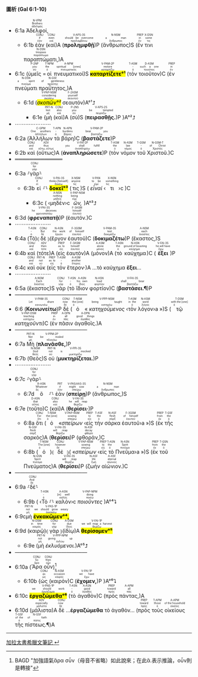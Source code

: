 #### 圖析 (Gal 6:1-10)

- 6:1a <RUBY><ruby><ruby>Ἀδελφοί,<rt>ἀδελφός</rt></ruby><rt>Brothers</rt></ruby><rt>N-VPM</rt></RUBY>
	- 6:1b <RUBY><ruby><ruby>ἐὰν<rt>ἐάν</rt></ruby><rt>if</rt></ruby><rt>CONJ</rt></RUBY> (<RUBY><ruby><ruby>καὶ<rt>καί</rt></ruby><rt>even</rt></ruby><rt>CONJ</rt></RUBY>)A (<RUBY><ruby><ruby><strong>προλημφθῇ</strong><rt>προλαμβάνω</rt></ruby><rt>should be overcome</rt></ruby><rt>V-APS-3S</rt></RUBY>)P (<RUBY><ruby><ruby>ἄνθρωπος<rt>ἄνθρωπος</rt></ruby><rt>a man</rt></ruby><rt>N-NSM</rt></RUBY>)S (<RUBY><ruby><ruby>ἔν<rt>ἐν</rt></ruby><rt>in</rt></ruby><rt>PREP</rt></RUBY> <RUBY><ruby><ruby>τινι<rt>τις</rt></ruby><rt>some</rt></ruby><rt>X-DSN</rt></RUBY> <RUBY><ruby><ruby>παραπτώματι,<rt>παράπτωμα</rt></ruby><rt>trespass</rt></ruby><rt>N-DSN</rt></RUBY>)A 
- 6:1c (<RUBY><ruby><ruby>ὑμεῖς<rt>σύ</rt></ruby><rt>you</rt></ruby><rt>P-2NP</rt></RUBY> =<RUBY><ruby><ruby>οἱ<rt>ὁ</rt></ruby><rt>the</rt></ruby><rt>T-NPM</rt></RUBY> <RUBY><ruby><ruby>πνευματικοὶ<rt>πνευματικός</rt></ruby><rt>spiritual [ones]</rt></ruby><rt>A-NPM</rt></RUBY>)S <RUBY><ruby><ruby><mark><strong>καταρτίζετε°¹</strong></mark><rt>καταρτίζω</rt></ruby><rt>restore</rt></ruby><rt>V-PAM-2P</rt></RUBY> (<RUBY><ruby><ruby>τὸν<rt>ὁ</rt></ruby><rt>-</rt></ruby><rt>T-ASM</rt></RUBY> <RUBY><ruby><ruby>τοιοῦτον<rt>τοιοῦτος</rt></ruby><rt>such a one</rt></ruby><rt>D-ASM</rt></RUBY>)C (<RUBY><ruby><ruby>ἐν<rt>ἐν</rt></ruby><rt>in</rt></ruby><rt>PREP</rt></RUBY> <RUBY><ruby><ruby>πνεύματι<rt>πνεῦμα</rt></ruby><rt>a spirit</rt></ruby><rt>N-DSN</rt></RUBY> <RUBY><ruby><ruby>πραΰτητος,<rt>πραΰτης</rt></ruby><rt>of gentleness</rt></ruby><rt>N-GSF</rt></RUBY>)A 
	- 6:1d (<RUBY><ruby><ruby><mark><em>σκοπῶν°²</em></mark><rt>σκοπέω</rt></ruby><rt>considering</rt></ruby><rt>V-PAP-NSM</rt></RUBY> <RUBY><ruby><ruby>σεαυτόν<rt>σεαυτοῦ</rt></ruby><rt>yourself</rt></ruby><rt>F-2ASM</rt></RUBY>)A°¹⮥
		- 6:1e {<RUBY><ruby><ruby>μὴ<rt>μή</rt></ruby><rt>lest</rt></ruby><rt>PRT-N</rt></RUBY> (<RUBY><ruby><ruby>καὶ<rt>καί</rt></ruby><rt>also</rt></ruby><rt>CONJ</rt></RUBY>)A (<RUBY><ruby><ruby>σὺ<rt>σύ</rt></ruby><rt>you</rt></ruby><rt>P-2NS</rt></RUBY>)S (<RUBY><ruby><ruby><strong>πειρασθῇς.</strong><rt>πειράζω</rt></ruby><rt>be tempted</rt></ruby><rt>V-APS-2S</rt></RUBY>)P }A°²⮥
- ⋯⋯⋯⋯⋯⋯⋯
- 6:2a (<RUBY><ruby><ruby>Ἀλλήλων<rt>ἀλλήλων</rt></ruby><rt>One anothers</rt></ruby><rt>C-GPM</rt></RUBY> <RUBY><ruby><ruby>τὰ<rt>ὁ</rt></ruby><rt>-</rt></ruby><rt>T-APN</rt></RUBY> <RUBY><ruby><ruby>βάρη<rt>βάρος</rt></ruby><rt>burdens</rt></ruby><rt>N-APN</rt></RUBY>)C (<RUBY><ruby><ruby><strong>βαστάζετε</strong><rt>βαστάζω</rt></ruby><rt>bear you</rt></ruby><rt>V-PAM-2P</rt></RUBY>)P
- 6:2b <RUBY><ruby><ruby>καὶ<rt>καί</rt></ruby><rt>and</rt></ruby><rt>CONJ</rt></RUBY> (<RUBY><ruby><ruby>οὕτως<rt>οὕτω, οὕτως</rt></ruby><rt>thus</rt></ruby><rt>ADV</rt></RUBY>)A (<RUBY><ruby><ruby><strong>ἀναπληρώσετε</strong><rt>ἀναπληρόω</rt></ruby><rt>you shall fulfill</rt></ruby><rt>V-FAI-2P</rt></RUBY>)P (<RUBY><ruby><ruby>τὸν<rt>ὁ</rt></ruby><rt>the</rt></ruby><rt>T-ASM</rt></RUBY> <RUBY><ruby><ruby>νόμον<rt>νόμος</rt></ruby><rt>law</rt></ruby><rt>N-ASM</rt></RUBY> <RUBY><ruby><ruby>τοῦ<rt>ὁ</rt></ruby><rt>-</rt></ruby><rt>T-GSM</rt></RUBY> <RUBY><ruby><ruby>Χριστοῦ.<rt>Χριστός</rt></ruby><rt>of Christ</rt></ruby><rt>N-GSM-T</rt></RUBY>)C
- ═════════════
- 6:3a ⸉<RUBY><ruby><ruby>γὰρ<rt>γάρ</rt></ruby><rt>for</rt></ruby><rt>CONJ</rt></RUBY>⸊
	- 6:3b <RUBY><ruby><ruby>εἰ<rt>εἰ</rt></ruby><rt>If</rt></ruby><rt>CONJ</rt></RUBY> ⸉⸊ <RUBY><ruby><ruby><mark><strong>δοκεῖ°³</strong></mark><rt>δοκέω</rt></ruby><rt>thinks [himself]</rt></ruby><rt>V-PAI-3S</rt></RUBY> (<RUBY><ruby><ruby>τις<rt>τις</rt></ruby><rt>anyone</rt></ruby><rt>X-NSM</rt></RUBY>)S ( <RUBY><ruby><ruby><em>εἶναί</em><rt>εἰμί</rt></ruby><rt>to be</rt></ruby><rt>V-PAN</rt></RUBY> ‹<RUBY><ruby><ruby>τι<rt>τις</rt></ruby><rt>something</rt></ruby><rt>X-NSN</rt></RUBY>›c )C 
		- 6:3c ( ‹<RUBY><ruby><ruby>μηδὲν<rt>μηδείς</rt></ruby><rt>nothing</rt></ruby><rt>A-NSN</rt></RUBY>›c <RUBY><ruby><ruby><em>ὤν,</em><rt>εἰμί</rt></ruby><rt>being</rt></ruby><rt>V-PAP-NSM</rt></RUBY>)A°³⮥ 
- 6:3d (<RUBY><ruby><ruby><strong>φρεναπατᾷ</strong><rt>φρεναπατάω</rt></ruby><rt>he deceives</rt></ruby><rt>V-PAI-3S</rt></RUBY>)P (<RUBY><ruby><ruby>ἑαυτόν.<rt>ἑαυτοῦ</rt></ruby><rt>himself</rt></ruby><rt>F-3ASM</rt></RUBY>)C
- ⋯⋯⋯⋯⋯⋯⋯
- 6:4a (<RUBY><ruby><ruby>Τὸ<rt>ὁ</rt></ruby><rt>-</rt></ruby><rt>T-ASN</rt></RUBY>)⦇ <RUBY><ruby><ruby>δὲ<rt>δέ</rt></ruby><rt>But</rt></ruby><rt>CONJ</rt></RUBY> ⦈(<RUBY><ruby><ruby>ἔργον<rt>ἔργον</rt></ruby><rt>the work</rt></ruby><rt>N-ASN</rt></RUBY> <RUBY><ruby><ruby>ἑαυτοῦ<rt>ἑαυτοῦ</rt></ruby><rt>of himself</rt></ruby><rt>F-3GSM</rt></RUBY>)C (<RUBY><ruby><ruby><strong>δοκιμαζέτω</strong><rt>δοκιμάζω</rt></ruby><rt>test</rt></ruby><rt>V-PAM-3S</rt></RUBY>)P (<RUBY><ruby><ruby>ἕκαστος,<rt>ἕκαστος</rt></ruby><rt>each</rt></ruby><rt>A-NSM</rt></RUBY>)S
- 6:4b <RUBY><ruby><ruby>καὶ<rt>καί</rt></ruby><rt>and</rt></ruby><rt>CONJ</rt></RUBY> (<RUBY><ruby><ruby>τότε<rt>τότε</rt></ruby><rt>then</rt></ruby><rt>ADV</rt></RUBY>)A (<RUBY><ruby><ruby>εἰς<rt>εἰς</rt></ruby><rt>as to</rt></ruby><rt>PREP</rt></RUBY> <RUBY><ruby><ruby>ἑαυτὸν<rt>ἑαυτοῦ</rt></ruby><rt>himself</rt></ruby><rt>F-3ASM</rt></RUBY>)A (<RUBY><ruby><ruby>μόνον<rt>μόνος</rt></ruby><rt>alone</rt></ruby><rt>A-ASM</rt></RUBY>)A (<RUBY><ruby><ruby>τὸ<rt>ὁ</rt></ruby><rt>the</rt></ruby><rt>T-ASN</rt></RUBY> <RUBY><ruby><ruby>καύχημα<rt>καύχημα</rt></ruby><rt>ground of boasting</rt></ruby><rt>N-ASN</rt></RUBY>)C (<RUBY><ruby><ruby><strong>ἕξει</strong><rt>ἔχω</rt></ruby><rt>he will have</rt></ruby><rt>V-FAI-3S</rt></RUBY>)P
- 6:4c <RUBY><ruby><ruby>καὶ<rt>καί</rt></ruby><rt>and</rt></ruby><rt>CONJ</rt></RUBY> <RUBY><ruby><ruby>οὐκ<rt>οὐ</rt></ruby><rt>not</rt></ruby><rt>PRT-N</rt></RUBY> (<RUBY><ruby><ruby>εἰς<rt>εἰς</rt></ruby><rt>as to</rt></ruby><rt>PREP</rt></RUBY> <RUBY><ruby><ruby>τὸν<rt>ὁ</rt></ruby><rt>-</rt></ruby><rt>T-ASM</rt></RUBY> <RUBY><ruby><ruby>ἕτερον·<rt>ἕτερος</rt></ruby><rt>another</rt></ruby><rt>A-ASM</rt></RUBY>)A ...τὸ καύχημα <strong>ἕξει</strong>...
- ⋯⋯⋯⋯⋯⋯⋯
- 6:5a (<RUBY><ruby><ruby>ἕκαστος<rt>ἕκαστος</rt></ruby><rt>Each</rt></ruby><rt>A-NSM</rt></RUBY>)S <RUBY><ruby><ruby>γὰρ<rt>γάρ</rt></ruby><rt>for</rt></ruby><rt>CONJ</rt></RUBY> (<RUBY><ruby><ruby>τὸ<rt>ὁ</rt></ruby><rt>-</rt></ruby><rt>T-ASN</rt></RUBY> <RUBY><ruby><ruby>ἴδιον<rt>ἴδιος</rt></ruby><rt>his own</rt></ruby><rt>A-ASN</rt></RUBY> <RUBY><ruby><ruby>φορτίον<rt>φορτίον</rt></ruby><rt>load</rt></ruby><rt>N-ASN</rt></RUBY>)C (<RUBY><ruby><ruby><strong>βαστάσει.¶</strong><rt>βαστάζω</rt></ruby><rt>shall bear</rt></ruby><rt>V-FAI-3S</rt></RUBY>)P
- ——————————————
- 6:6 (<RUBY><ruby><ruby><strong>Κοινωνείτω</strong><rt>κοινωνέω</rt></ruby><rt>Let share</rt></ruby><rt>V-PAM-3S</rt></RUBY>)P <RUBY><ruby><ruby>δὲ<rt>δέ</rt></ruby><rt>now</rt></ruby><rt>CONJ</rt></RUBY> (<RUBY><ruby><ruby>ὁ<rt>ὁ</rt></ruby><rt>the [one]</rt></ruby><rt>T-NSM</rt></RUBY> « <RUBY><ruby><ruby><em>κατηχούμενος</em><rt>κατηχέω</rt></ruby><rt>being taught</rt></ruby><rt>V-PPP-NSM</rt></RUBY> ‹<RUBY><ruby><ruby>τὸν<rt>ὁ</rt></ruby><rt>in the</rt></ruby><rt>T-ASM</rt></RUBY> <RUBY><ruby><ruby>λόγον<rt>λόγος</rt></ruby><rt>word</rt></ruby><rt>N-ASM</rt></RUBY>›a »)S (<RUBY><ruby><ruby>τῷ<rt>ὁ</rt></ruby><rt>with the [one]</rt></ruby><rt>T-DSM</rt></RUBY> <RUBY><ruby><ruby><em>κατηχοῦντι</em><rt>κατηχέω</rt></ruby><rt>teaching</rt></ruby><rt>V-PAP-DSM</rt></RUBY>)C (<RUBY><ruby><ruby>ἐν<rt>ἐν</rt></ruby><rt>in</rt></ruby><rt>PREP</rt></RUBY> <RUBY><ruby><ruby>πᾶσιν<rt>πᾶς</rt></ruby><rt>all</rt></ruby><rt>A-DPN</rt></RUBY> <RUBY><ruby><ruby>ἀγαθοῖς.<rt>ἀγαθός</rt></ruby><rt>good things</rt></ruby><rt>A-DPN</rt></RUBY>)A
- ——————————————
- 6:7a <RUBY><ruby><ruby>Μὴ<rt>μή</rt></ruby><rt>Not</rt></ruby><rt>PRT-N</rt></RUBY> (<RUBY><ruby><ruby><strong>πλανᾶσθε,</strong><rt>πλανάω</rt></ruby><rt>be misled</rt></ruby><rt>V-PPM-2P</rt></RUBY>)P 
- 6:7b (<RUBY><ruby><ruby>Θεὸς<rt>θεός</rt></ruby><rt>God</rt></ruby><rt>N-NSM</rt></RUBY>)S <RUBY><ruby><ruby>οὐ<rt>οὐ</rt></ruby><rt>not</rt></ruby><rt>PRT-N</rt></RUBY> (<RUBY><ruby><ruby><strong>μυκτηρίζεται.</strong><rt>μυκτηρίζω</rt></ruby><rt>is mocked</rt></ruby><rt>V-PPI-3S</rt></RUBY>)P 
- ⋯⋯⋯⋯⋯⋯⋯
- 6:7c ⸉<RUBY><ruby><ruby>γὰρ<rt>γάρ</rt></ruby><rt>for</rt></ruby><rt>CONJ</rt></RUBY>⸊
	- 6:7d <RUBY><ruby><ruby>ὃ<rt>ὅς</rt></ruby><rt>Whatever</rt></ruby><rt>R-ASN</rt></RUBY> ⸉⸊ <RUBY><ruby><ruby>ἐὰν<rt>ἐάν</rt></ruby><rt>if</rt></ruby><rt>PRT</rt></RUBY> (<RUBY><ruby><ruby><strong>σπείρῃ</strong><rt>σπείρω</rt></ruby><rt>might sow</rt></ruby><rt>V-PAS⁞AAS-3S</rt></RUBY>)P (<RUBY><ruby><ruby>ἄνθρωπος,<rt>ἄνθρωπος</rt></ruby><rt>a man</rt></ruby><rt>N-NSM</rt></RUBY>)S 
- 6:7e (<RUBY><ruby><ruby>τοῦτο<rt>οὗτος</rt></ruby><rt>that</rt></ruby><rt>D-ASN</rt></RUBY>)C (<RUBY><ruby><ruby>καὶ<rt>καί</rt></ruby><rt>also</rt></ruby><rt>CONJ</rt></RUBY>)A (<RUBY><ruby><ruby><strong>θερίσει·</strong><rt>θερίζω</rt></ruby><rt>he will reap</rt></ruby><rt>V-FAI-3S</rt></RUBY>)P
	- 6:8a <RUBY><ruby><ruby>ὅτι<rt>ὅτι</rt></ruby><rt>For</rt></ruby><rt>CONJ</rt></RUBY> (<RUBY><ruby><ruby>ὁ<rt>ὁ</rt></ruby><rt>the [one]</rt></ruby><rt>T-NSM</rt></RUBY> «<RUBY><ruby><ruby><em>σπείρων</em><rt>σπείρω</rt></ruby><rt>sowing</rt></ruby><rt>V-PAP-NSM</rt></RUBY> ‹<RUBY><ruby><ruby>εἰς<rt>εἰς</rt></ruby><rt>to</rt></ruby><rt>PREP</rt></RUBY> <RUBY><ruby><ruby>τὴν<rt>ὁ</rt></ruby><rt>the</rt></ruby><rt>T-ASF</rt></RUBY> <RUBY><ruby><ruby>σάρκα<rt>σάρξ</rt></ruby><rt>flesh</rt></ruby><rt>N-ASF</rt></RUBY> <RUBY><ruby><ruby>ἑαυτοῦ<rt>ἑαυτοῦ</rt></ruby><rt>of himself</rt></ruby><rt>F-3GSM</rt></RUBY>›a »)S (<RUBY><ruby><ruby>ἐκ<rt>ἐκ</rt></ruby><rt>from</rt></ruby><rt>PREP</rt></RUBY> <RUBY><ruby><ruby>τῆς<rt>ὁ</rt></ruby><rt>the</rt></ruby><rt>T-GSF</rt></RUBY> <RUBY><ruby><ruby>σαρκὸς<rt>σάρξ</rt></ruby><rt>flesh</rt></ruby><rt>N-GSF</rt></RUBY>)A (<RUBY><ruby><ruby><strong>θερίσει</strong><rt>θερίζω</rt></ruby><rt>will reap</rt></ruby><rt>V-FAI-3S</rt></RUBY>)P (<RUBY><ruby><ruby>φθοράν,<rt>φθορά</rt></ruby><rt>decay</rt></ruby><rt>N-ASF</rt></RUBY>)C 
	- 6:8b (<RUBY><ruby><ruby>ὁ<rt>ὁ</rt></ruby><rt>The [one]</rt></ruby><rt>T-NSM</rt></RUBY>)⦇ <RUBY><ruby><ruby>δὲ<rt>δέ</rt></ruby><rt>however</rt></ruby><rt>CONJ</rt></RUBY> ⦈( «<RUBY><ruby><ruby><em>σπείρων</em><rt>σπείρω</rt></ruby><rt>sowing</rt></ruby><rt>V-PAP-NSM</rt></RUBY> ‹<RUBY><ruby><ruby>εἰς<rt>εἰς</rt></ruby><rt>to</rt></ruby><rt>PREP</rt></RUBY> <RUBY><ruby><ruby>τὸ<rt>ὁ</rt></ruby><rt>the</rt></ruby><rt>T-ASN</rt></RUBY> <RUBY><ruby><ruby>Πνεῦμα<rt>πνεῦμα</rt></ruby><rt>Spirit</rt></ruby><rt>N-ASN</rt></RUBY>›a »)S (<RUBY><ruby><ruby>ἐκ<rt>ἐκ</rt></ruby><rt>from</rt></ruby><rt>PREP</rt></RUBY> <RUBY><ruby><ruby>τοῦ<rt>ὁ</rt></ruby><rt>the</rt></ruby><rt>T-GSN</rt></RUBY> <RUBY><ruby><ruby>Πνεύματος<rt>πνεῦμα</rt></ruby><rt>Spirit</rt></ruby><rt>N-GSN</rt></RUBY>)A (<RUBY><ruby><ruby><strong>θερίσει</strong><rt>θερίζω</rt></ruby><rt>will reap</rt></ruby><rt>V-FAI-3S</rt></RUBY>)P (<RUBY><ruby><ruby>ζωὴν<rt>ζωή</rt></ruby><rt>life</rt></ruby><rt>N-ASF</rt></RUBY> <RUBY><ruby><ruby>αἰώνιον.<rt>αἰώνιος</rt></ruby><rt>eternal</rt></ruby><rt>A-ASF</rt></RUBY>)C
- ——————————————
- 6:9a ⸉<RUBY><ruby><ruby>δὲ<rt>δέ</rt></ruby><rt>And</rt></ruby><rt>CONJ</rt></RUBY>⸊
	- 6:9b ( ‹<RUBY><ruby><ruby>Τὸ<rt>ὁ</rt></ruby><rt>-</rt></ruby><rt>T-ASN</rt></RUBY> ⸉⸊ <RUBY><ruby><ruby>καλὸν<rt>καλός</rt></ruby><rt>[in] well</rt></ruby><rt>A-ASN</rt></RUBY>›c <RUBY><ruby><ruby><em>ποιοῦντες</em><rt>ποιέω</rt></ruby><rt>doing</rt></ruby><rt>V-PAP-NPM</rt></RUBY> )A°⁴⮧
- 6:9c<RUBY><ruby><ruby>μὴ<rt>μή</rt></ruby><rt>not</rt></ruby><rt>PRT-N</rt></RUBY> <RUBY><ruby><ruby><mark><strong>ἐνκακῶμεν°⁴,</strong></mark><rt>ἐκκακέω</rt></ruby><rt>we should grow weary</rt></ruby><rt>V-PAS-1P</rt></RUBY> 
- 6:9d (<RUBY><ruby><ruby>καιρῷ<rt>καιρός</rt></ruby><rt>in time</rt></ruby><rt>N-DSM</rt></RUBY>)⦇ <RUBY><ruby><ruby>γὰρ<rt>γάρ</rt></ruby><rt>for</rt></ruby><rt>CONJ</rt></RUBY> ⦈(<RUBY><ruby><ruby>ἰδίῳ<rt>ἴδιος</rt></ruby><rt>due</rt></ruby><rt>A-DSM</rt></RUBY>)A <RUBY><ruby><ruby><mark><strong>θερίσομεν°⁵</strong></mark><rt>θερίζω</rt></ruby><rt>we will reap a harvest</rt></ruby><rt>V-FAI-1P</rt></RUBY> 
	- 6:9e (<RUBY><ruby><ruby>μὴ<rt>μή</rt></ruby><rt>not</rt></ruby><rt>PRT-N</rt></RUBY> <RUBY><ruby><ruby><em>ἐκλυόμενοι.</em><rt>ἐκλύω</rt></ruby><rt>giving up</rt></ruby><rt>V-PPP-NPM</rt></RUBY>)A°⁵⮥
- ——————————————
- 6:10a (<RUBY><ruby><ruby>Ἄρα<rt>ἄρα</rt></ruby><rt>So</rt></ruby><rt>CONJ</rt></RUBY> <RUBY><ruby><ruby>οὖν<rt>οὖν</rt></ruby><rt>then</rt></ruby><rt>CONJ</rt></RUBY>)[^1]
	- 6:10b {<RUBY><ruby><ruby>ὡς<rt>ὡς</rt></ruby><rt>as</rt></ruby><rt>CONJ</rt></RUBY> (<RUBY><ruby><ruby>καιρὸν<rt>καιρός</rt></ruby><rt>occasion</rt></ruby><rt>N-ASM</rt></RUBY>)C (<RUBY><ruby><ruby><strong>ἔχομεν,</strong><rt>ἔχω</rt></ruby><rt>we have</rt></ruby><rt>V-PAI-1P</rt></RUBY>)P }A°⁶⮧
- 6:10c <RUBY><ruby><ruby><mark><strong>ἐργαζώμεθα°⁶</strong></mark><rt>ἐργάζομαι</rt></ruby><rt>we should work</rt></ruby><rt>V-PNS-1P</rt></RUBY> (<RUBY><ruby><ruby>τὸ<rt>ὁ</rt></ruby><rt>-</rt></ruby><rt>T-ASN</rt></RUBY> <RUBY><ruby><ruby>ἀγαθὸν<rt>ἀγαθός</rt></ruby><rt>good</rt></ruby><rt>A-ASN</rt></RUBY>)C (<RUBY><ruby><ruby>πρὸς<rt>πρός</rt></ruby><rt>toward</rt></ruby><rt>PREP</rt></RUBY> <RUBY><ruby><ruby>πάντας,<rt>πᾶς</rt></ruby><rt>all</rt></ruby><rt>A-APM</rt></RUBY>)A 
- 6:10d (<RUBY><ruby><ruby>μάλιστα<rt>μάλιστα</rt></ruby><rt>especially</rt></ruby><rt>ADV</rt></RUBY>)A <RUBY><ruby><ruby>δὲ<rt>δέ</rt></ruby><rt>now</rt></ruby><rt>CONJ</rt></RUBY> ...<strong>ἐργαζώμεθα</strong> τὸ ἀγαθὸν... (<RUBY><ruby><ruby>πρὸς<rt>πρός</rt></ruby><rt>toward</rt></ruby><rt>PREP</rt></RUBY> <RUBY><ruby><ruby>τοὺς<rt>ὁ</rt></ruby><rt>those</rt></ruby><rt>T-APM</rt></RUBY> <RUBY><ruby><ruby>οἰκείους<rt>οἰκεῖος</rt></ruby><rt>of the household</rt></ruby><rt>A-APM</rt></RUBY> <RUBY><ruby><ruby>τῆς<rt>ὁ</rt></ruby><rt>of the</rt></ruby><rt>T-GSF</rt></RUBY> <RUBY><ruby><ruby>πίστεως.¶<rt>πίστις</rt></ruby><rt>of faith</rt></ruby><rt>N-GSF</rt></RUBY>)A



[^1]: BAGD "加強語氣ἄρα σὖν（母音不省略）如此說來；在此ἄ.表示推論，οὖν則是轉接"



---
[加拉太書希臘文筆記 ↵](Galatians-Notes.md)